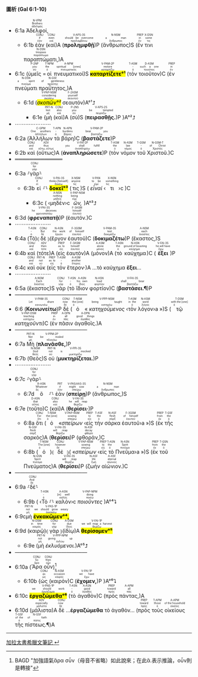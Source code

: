 #### 圖析 (Gal 6:1-10)

- 6:1a <RUBY><ruby><ruby>Ἀδελφοί,<rt>ἀδελφός</rt></ruby><rt>Brothers</rt></ruby><rt>N-VPM</rt></RUBY>
	- 6:1b <RUBY><ruby><ruby>ἐὰν<rt>ἐάν</rt></ruby><rt>if</rt></ruby><rt>CONJ</rt></RUBY> (<RUBY><ruby><ruby>καὶ<rt>καί</rt></ruby><rt>even</rt></ruby><rt>CONJ</rt></RUBY>)A (<RUBY><ruby><ruby><strong>προλημφθῇ</strong><rt>προλαμβάνω</rt></ruby><rt>should be overcome</rt></ruby><rt>V-APS-3S</rt></RUBY>)P (<RUBY><ruby><ruby>ἄνθρωπος<rt>ἄνθρωπος</rt></ruby><rt>a man</rt></ruby><rt>N-NSM</rt></RUBY>)S (<RUBY><ruby><ruby>ἔν<rt>ἐν</rt></ruby><rt>in</rt></ruby><rt>PREP</rt></RUBY> <RUBY><ruby><ruby>τινι<rt>τις</rt></ruby><rt>some</rt></ruby><rt>X-DSN</rt></RUBY> <RUBY><ruby><ruby>παραπτώματι,<rt>παράπτωμα</rt></ruby><rt>trespass</rt></ruby><rt>N-DSN</rt></RUBY>)A 
- 6:1c (<RUBY><ruby><ruby>ὑμεῖς<rt>σύ</rt></ruby><rt>you</rt></ruby><rt>P-2NP</rt></RUBY> =<RUBY><ruby><ruby>οἱ<rt>ὁ</rt></ruby><rt>the</rt></ruby><rt>T-NPM</rt></RUBY> <RUBY><ruby><ruby>πνευματικοὶ<rt>πνευματικός</rt></ruby><rt>spiritual [ones]</rt></ruby><rt>A-NPM</rt></RUBY>)S <RUBY><ruby><ruby><mark><strong>καταρτίζετε°¹</strong></mark><rt>καταρτίζω</rt></ruby><rt>restore</rt></ruby><rt>V-PAM-2P</rt></RUBY> (<RUBY><ruby><ruby>τὸν<rt>ὁ</rt></ruby><rt>-</rt></ruby><rt>T-ASM</rt></RUBY> <RUBY><ruby><ruby>τοιοῦτον<rt>τοιοῦτος</rt></ruby><rt>such a one</rt></ruby><rt>D-ASM</rt></RUBY>)C (<RUBY><ruby><ruby>ἐν<rt>ἐν</rt></ruby><rt>in</rt></ruby><rt>PREP</rt></RUBY> <RUBY><ruby><ruby>πνεύματι<rt>πνεῦμα</rt></ruby><rt>a spirit</rt></ruby><rt>N-DSN</rt></RUBY> <RUBY><ruby><ruby>πραΰτητος,<rt>πραΰτης</rt></ruby><rt>of gentleness</rt></ruby><rt>N-GSF</rt></RUBY>)A 
	- 6:1d (<RUBY><ruby><ruby><mark><em>σκοπῶν°²</em></mark><rt>σκοπέω</rt></ruby><rt>considering</rt></ruby><rt>V-PAP-NSM</rt></RUBY> <RUBY><ruby><ruby>σεαυτόν<rt>σεαυτοῦ</rt></ruby><rt>yourself</rt></ruby><rt>F-2ASM</rt></RUBY>)A°¹⮥
		- 6:1e {<RUBY><ruby><ruby>μὴ<rt>μή</rt></ruby><rt>lest</rt></ruby><rt>PRT-N</rt></RUBY> (<RUBY><ruby><ruby>καὶ<rt>καί</rt></ruby><rt>also</rt></ruby><rt>CONJ</rt></RUBY>)A (<RUBY><ruby><ruby>σὺ<rt>σύ</rt></ruby><rt>you</rt></ruby><rt>P-2NS</rt></RUBY>)S (<RUBY><ruby><ruby><strong>πειρασθῇς.</strong><rt>πειράζω</rt></ruby><rt>be tempted</rt></ruby><rt>V-APS-2S</rt></RUBY>)P }A°²⮥
- ⋯⋯⋯⋯⋯⋯⋯
- 6:2a (<RUBY><ruby><ruby>Ἀλλήλων<rt>ἀλλήλων</rt></ruby><rt>One anothers</rt></ruby><rt>C-GPM</rt></RUBY> <RUBY><ruby><ruby>τὰ<rt>ὁ</rt></ruby><rt>-</rt></ruby><rt>T-APN</rt></RUBY> <RUBY><ruby><ruby>βάρη<rt>βάρος</rt></ruby><rt>burdens</rt></ruby><rt>N-APN</rt></RUBY>)C (<RUBY><ruby><ruby><strong>βαστάζετε</strong><rt>βαστάζω</rt></ruby><rt>bear you</rt></ruby><rt>V-PAM-2P</rt></RUBY>)P
- 6:2b <RUBY><ruby><ruby>καὶ<rt>καί</rt></ruby><rt>and</rt></ruby><rt>CONJ</rt></RUBY> (<RUBY><ruby><ruby>οὕτως<rt>οὕτω, οὕτως</rt></ruby><rt>thus</rt></ruby><rt>ADV</rt></RUBY>)A (<RUBY><ruby><ruby><strong>ἀναπληρώσετε</strong><rt>ἀναπληρόω</rt></ruby><rt>you shall fulfill</rt></ruby><rt>V-FAI-2P</rt></RUBY>)P (<RUBY><ruby><ruby>τὸν<rt>ὁ</rt></ruby><rt>the</rt></ruby><rt>T-ASM</rt></RUBY> <RUBY><ruby><ruby>νόμον<rt>νόμος</rt></ruby><rt>law</rt></ruby><rt>N-ASM</rt></RUBY> <RUBY><ruby><ruby>τοῦ<rt>ὁ</rt></ruby><rt>-</rt></ruby><rt>T-GSM</rt></RUBY> <RUBY><ruby><ruby>Χριστοῦ.<rt>Χριστός</rt></ruby><rt>of Christ</rt></ruby><rt>N-GSM-T</rt></RUBY>)C
- ═════════════
- 6:3a ⸉<RUBY><ruby><ruby>γὰρ<rt>γάρ</rt></ruby><rt>for</rt></ruby><rt>CONJ</rt></RUBY>⸊
	- 6:3b <RUBY><ruby><ruby>εἰ<rt>εἰ</rt></ruby><rt>If</rt></ruby><rt>CONJ</rt></RUBY> ⸉⸊ <RUBY><ruby><ruby><mark><strong>δοκεῖ°³</strong></mark><rt>δοκέω</rt></ruby><rt>thinks [himself]</rt></ruby><rt>V-PAI-3S</rt></RUBY> (<RUBY><ruby><ruby>τις<rt>τις</rt></ruby><rt>anyone</rt></ruby><rt>X-NSM</rt></RUBY>)S ( <RUBY><ruby><ruby><em>εἶναί</em><rt>εἰμί</rt></ruby><rt>to be</rt></ruby><rt>V-PAN</rt></RUBY> ‹<RUBY><ruby><ruby>τι<rt>τις</rt></ruby><rt>something</rt></ruby><rt>X-NSN</rt></RUBY>›c )C 
		- 6:3c ( ‹<RUBY><ruby><ruby>μηδὲν<rt>μηδείς</rt></ruby><rt>nothing</rt></ruby><rt>A-NSN</rt></RUBY>›c <RUBY><ruby><ruby><em>ὤν,</em><rt>εἰμί</rt></ruby><rt>being</rt></ruby><rt>V-PAP-NSM</rt></RUBY>)A°³⮥ 
- 6:3d (<RUBY><ruby><ruby><strong>φρεναπατᾷ</strong><rt>φρεναπατάω</rt></ruby><rt>he deceives</rt></ruby><rt>V-PAI-3S</rt></RUBY>)P (<RUBY><ruby><ruby>ἑαυτόν.<rt>ἑαυτοῦ</rt></ruby><rt>himself</rt></ruby><rt>F-3ASM</rt></RUBY>)C
- ⋯⋯⋯⋯⋯⋯⋯
- 6:4a (<RUBY><ruby><ruby>Τὸ<rt>ὁ</rt></ruby><rt>-</rt></ruby><rt>T-ASN</rt></RUBY>)⦇ <RUBY><ruby><ruby>δὲ<rt>δέ</rt></ruby><rt>But</rt></ruby><rt>CONJ</rt></RUBY> ⦈(<RUBY><ruby><ruby>ἔργον<rt>ἔργον</rt></ruby><rt>the work</rt></ruby><rt>N-ASN</rt></RUBY> <RUBY><ruby><ruby>ἑαυτοῦ<rt>ἑαυτοῦ</rt></ruby><rt>of himself</rt></ruby><rt>F-3GSM</rt></RUBY>)C (<RUBY><ruby><ruby><strong>δοκιμαζέτω</strong><rt>δοκιμάζω</rt></ruby><rt>test</rt></ruby><rt>V-PAM-3S</rt></RUBY>)P (<RUBY><ruby><ruby>ἕκαστος,<rt>ἕκαστος</rt></ruby><rt>each</rt></ruby><rt>A-NSM</rt></RUBY>)S
- 6:4b <RUBY><ruby><ruby>καὶ<rt>καί</rt></ruby><rt>and</rt></ruby><rt>CONJ</rt></RUBY> (<RUBY><ruby><ruby>τότε<rt>τότε</rt></ruby><rt>then</rt></ruby><rt>ADV</rt></RUBY>)A (<RUBY><ruby><ruby>εἰς<rt>εἰς</rt></ruby><rt>as to</rt></ruby><rt>PREP</rt></RUBY> <RUBY><ruby><ruby>ἑαυτὸν<rt>ἑαυτοῦ</rt></ruby><rt>himself</rt></ruby><rt>F-3ASM</rt></RUBY>)A (<RUBY><ruby><ruby>μόνον<rt>μόνος</rt></ruby><rt>alone</rt></ruby><rt>A-ASM</rt></RUBY>)A (<RUBY><ruby><ruby>τὸ<rt>ὁ</rt></ruby><rt>the</rt></ruby><rt>T-ASN</rt></RUBY> <RUBY><ruby><ruby>καύχημα<rt>καύχημα</rt></ruby><rt>ground of boasting</rt></ruby><rt>N-ASN</rt></RUBY>)C (<RUBY><ruby><ruby><strong>ἕξει</strong><rt>ἔχω</rt></ruby><rt>he will have</rt></ruby><rt>V-FAI-3S</rt></RUBY>)P
- 6:4c <RUBY><ruby><ruby>καὶ<rt>καί</rt></ruby><rt>and</rt></ruby><rt>CONJ</rt></RUBY> <RUBY><ruby><ruby>οὐκ<rt>οὐ</rt></ruby><rt>not</rt></ruby><rt>PRT-N</rt></RUBY> (<RUBY><ruby><ruby>εἰς<rt>εἰς</rt></ruby><rt>as to</rt></ruby><rt>PREP</rt></RUBY> <RUBY><ruby><ruby>τὸν<rt>ὁ</rt></ruby><rt>-</rt></ruby><rt>T-ASM</rt></RUBY> <RUBY><ruby><ruby>ἕτερον·<rt>ἕτερος</rt></ruby><rt>another</rt></ruby><rt>A-ASM</rt></RUBY>)A ...τὸ καύχημα <strong>ἕξει</strong>...
- ⋯⋯⋯⋯⋯⋯⋯
- 6:5a (<RUBY><ruby><ruby>ἕκαστος<rt>ἕκαστος</rt></ruby><rt>Each</rt></ruby><rt>A-NSM</rt></RUBY>)S <RUBY><ruby><ruby>γὰρ<rt>γάρ</rt></ruby><rt>for</rt></ruby><rt>CONJ</rt></RUBY> (<RUBY><ruby><ruby>τὸ<rt>ὁ</rt></ruby><rt>-</rt></ruby><rt>T-ASN</rt></RUBY> <RUBY><ruby><ruby>ἴδιον<rt>ἴδιος</rt></ruby><rt>his own</rt></ruby><rt>A-ASN</rt></RUBY> <RUBY><ruby><ruby>φορτίον<rt>φορτίον</rt></ruby><rt>load</rt></ruby><rt>N-ASN</rt></RUBY>)C (<RUBY><ruby><ruby><strong>βαστάσει.¶</strong><rt>βαστάζω</rt></ruby><rt>shall bear</rt></ruby><rt>V-FAI-3S</rt></RUBY>)P
- ——————————————
- 6:6 (<RUBY><ruby><ruby><strong>Κοινωνείτω</strong><rt>κοινωνέω</rt></ruby><rt>Let share</rt></ruby><rt>V-PAM-3S</rt></RUBY>)P <RUBY><ruby><ruby>δὲ<rt>δέ</rt></ruby><rt>now</rt></ruby><rt>CONJ</rt></RUBY> (<RUBY><ruby><ruby>ὁ<rt>ὁ</rt></ruby><rt>the [one]</rt></ruby><rt>T-NSM</rt></RUBY> « <RUBY><ruby><ruby><em>κατηχούμενος</em><rt>κατηχέω</rt></ruby><rt>being taught</rt></ruby><rt>V-PPP-NSM</rt></RUBY> ‹<RUBY><ruby><ruby>τὸν<rt>ὁ</rt></ruby><rt>in the</rt></ruby><rt>T-ASM</rt></RUBY> <RUBY><ruby><ruby>λόγον<rt>λόγος</rt></ruby><rt>word</rt></ruby><rt>N-ASM</rt></RUBY>›a »)S (<RUBY><ruby><ruby>τῷ<rt>ὁ</rt></ruby><rt>with the [one]</rt></ruby><rt>T-DSM</rt></RUBY> <RUBY><ruby><ruby><em>κατηχοῦντι</em><rt>κατηχέω</rt></ruby><rt>teaching</rt></ruby><rt>V-PAP-DSM</rt></RUBY>)C (<RUBY><ruby><ruby>ἐν<rt>ἐν</rt></ruby><rt>in</rt></ruby><rt>PREP</rt></RUBY> <RUBY><ruby><ruby>πᾶσιν<rt>πᾶς</rt></ruby><rt>all</rt></ruby><rt>A-DPN</rt></RUBY> <RUBY><ruby><ruby>ἀγαθοῖς.<rt>ἀγαθός</rt></ruby><rt>good things</rt></ruby><rt>A-DPN</rt></RUBY>)A
- ——————————————
- 6:7a <RUBY><ruby><ruby>Μὴ<rt>μή</rt></ruby><rt>Not</rt></ruby><rt>PRT-N</rt></RUBY> (<RUBY><ruby><ruby><strong>πλανᾶσθε,</strong><rt>πλανάω</rt></ruby><rt>be misled</rt></ruby><rt>V-PPM-2P</rt></RUBY>)P 
- 6:7b (<RUBY><ruby><ruby>Θεὸς<rt>θεός</rt></ruby><rt>God</rt></ruby><rt>N-NSM</rt></RUBY>)S <RUBY><ruby><ruby>οὐ<rt>οὐ</rt></ruby><rt>not</rt></ruby><rt>PRT-N</rt></RUBY> (<RUBY><ruby><ruby><strong>μυκτηρίζεται.</strong><rt>μυκτηρίζω</rt></ruby><rt>is mocked</rt></ruby><rt>V-PPI-3S</rt></RUBY>)P 
- ⋯⋯⋯⋯⋯⋯⋯
- 6:7c ⸉<RUBY><ruby><ruby>γὰρ<rt>γάρ</rt></ruby><rt>for</rt></ruby><rt>CONJ</rt></RUBY>⸊
	- 6:7d <RUBY><ruby><ruby>ὃ<rt>ὅς</rt></ruby><rt>Whatever</rt></ruby><rt>R-ASN</rt></RUBY> ⸉⸊ <RUBY><ruby><ruby>ἐὰν<rt>ἐάν</rt></ruby><rt>if</rt></ruby><rt>PRT</rt></RUBY> (<RUBY><ruby><ruby><strong>σπείρῃ</strong><rt>σπείρω</rt></ruby><rt>might sow</rt></ruby><rt>V-PAS⁞AAS-3S</rt></RUBY>)P (<RUBY><ruby><ruby>ἄνθρωπος,<rt>ἄνθρωπος</rt></ruby><rt>a man</rt></ruby><rt>N-NSM</rt></RUBY>)S 
- 6:7e (<RUBY><ruby><ruby>τοῦτο<rt>οὗτος</rt></ruby><rt>that</rt></ruby><rt>D-ASN</rt></RUBY>)C (<RUBY><ruby><ruby>καὶ<rt>καί</rt></ruby><rt>also</rt></ruby><rt>CONJ</rt></RUBY>)A (<RUBY><ruby><ruby><strong>θερίσει·</strong><rt>θερίζω</rt></ruby><rt>he will reap</rt></ruby><rt>V-FAI-3S</rt></RUBY>)P
	- 6:8a <RUBY><ruby><ruby>ὅτι<rt>ὅτι</rt></ruby><rt>For</rt></ruby><rt>CONJ</rt></RUBY> (<RUBY><ruby><ruby>ὁ<rt>ὁ</rt></ruby><rt>the [one]</rt></ruby><rt>T-NSM</rt></RUBY> «<RUBY><ruby><ruby><em>σπείρων</em><rt>σπείρω</rt></ruby><rt>sowing</rt></ruby><rt>V-PAP-NSM</rt></RUBY> ‹<RUBY><ruby><ruby>εἰς<rt>εἰς</rt></ruby><rt>to</rt></ruby><rt>PREP</rt></RUBY> <RUBY><ruby><ruby>τὴν<rt>ὁ</rt></ruby><rt>the</rt></ruby><rt>T-ASF</rt></RUBY> <RUBY><ruby><ruby>σάρκα<rt>σάρξ</rt></ruby><rt>flesh</rt></ruby><rt>N-ASF</rt></RUBY> <RUBY><ruby><ruby>ἑαυτοῦ<rt>ἑαυτοῦ</rt></ruby><rt>of himself</rt></ruby><rt>F-3GSM</rt></RUBY>›a »)S (<RUBY><ruby><ruby>ἐκ<rt>ἐκ</rt></ruby><rt>from</rt></ruby><rt>PREP</rt></RUBY> <RUBY><ruby><ruby>τῆς<rt>ὁ</rt></ruby><rt>the</rt></ruby><rt>T-GSF</rt></RUBY> <RUBY><ruby><ruby>σαρκὸς<rt>σάρξ</rt></ruby><rt>flesh</rt></ruby><rt>N-GSF</rt></RUBY>)A (<RUBY><ruby><ruby><strong>θερίσει</strong><rt>θερίζω</rt></ruby><rt>will reap</rt></ruby><rt>V-FAI-3S</rt></RUBY>)P (<RUBY><ruby><ruby>φθοράν,<rt>φθορά</rt></ruby><rt>decay</rt></ruby><rt>N-ASF</rt></RUBY>)C 
	- 6:8b (<RUBY><ruby><ruby>ὁ<rt>ὁ</rt></ruby><rt>The [one]</rt></ruby><rt>T-NSM</rt></RUBY>)⦇ <RUBY><ruby><ruby>δὲ<rt>δέ</rt></ruby><rt>however</rt></ruby><rt>CONJ</rt></RUBY> ⦈( «<RUBY><ruby><ruby><em>σπείρων</em><rt>σπείρω</rt></ruby><rt>sowing</rt></ruby><rt>V-PAP-NSM</rt></RUBY> ‹<RUBY><ruby><ruby>εἰς<rt>εἰς</rt></ruby><rt>to</rt></ruby><rt>PREP</rt></RUBY> <RUBY><ruby><ruby>τὸ<rt>ὁ</rt></ruby><rt>the</rt></ruby><rt>T-ASN</rt></RUBY> <RUBY><ruby><ruby>Πνεῦμα<rt>πνεῦμα</rt></ruby><rt>Spirit</rt></ruby><rt>N-ASN</rt></RUBY>›a »)S (<RUBY><ruby><ruby>ἐκ<rt>ἐκ</rt></ruby><rt>from</rt></ruby><rt>PREP</rt></RUBY> <RUBY><ruby><ruby>τοῦ<rt>ὁ</rt></ruby><rt>the</rt></ruby><rt>T-GSN</rt></RUBY> <RUBY><ruby><ruby>Πνεύματος<rt>πνεῦμα</rt></ruby><rt>Spirit</rt></ruby><rt>N-GSN</rt></RUBY>)A (<RUBY><ruby><ruby><strong>θερίσει</strong><rt>θερίζω</rt></ruby><rt>will reap</rt></ruby><rt>V-FAI-3S</rt></RUBY>)P (<RUBY><ruby><ruby>ζωὴν<rt>ζωή</rt></ruby><rt>life</rt></ruby><rt>N-ASF</rt></RUBY> <RUBY><ruby><ruby>αἰώνιον.<rt>αἰώνιος</rt></ruby><rt>eternal</rt></ruby><rt>A-ASF</rt></RUBY>)C
- ——————————————
- 6:9a ⸉<RUBY><ruby><ruby>δὲ<rt>δέ</rt></ruby><rt>And</rt></ruby><rt>CONJ</rt></RUBY>⸊
	- 6:9b ( ‹<RUBY><ruby><ruby>Τὸ<rt>ὁ</rt></ruby><rt>-</rt></ruby><rt>T-ASN</rt></RUBY> ⸉⸊ <RUBY><ruby><ruby>καλὸν<rt>καλός</rt></ruby><rt>[in] well</rt></ruby><rt>A-ASN</rt></RUBY>›c <RUBY><ruby><ruby><em>ποιοῦντες</em><rt>ποιέω</rt></ruby><rt>doing</rt></ruby><rt>V-PAP-NPM</rt></RUBY> )A°⁴⮧
- 6:9c<RUBY><ruby><ruby>μὴ<rt>μή</rt></ruby><rt>not</rt></ruby><rt>PRT-N</rt></RUBY> <RUBY><ruby><ruby><mark><strong>ἐνκακῶμεν°⁴,</strong></mark><rt>ἐκκακέω</rt></ruby><rt>we should grow weary</rt></ruby><rt>V-PAS-1P</rt></RUBY> 
- 6:9d (<RUBY><ruby><ruby>καιρῷ<rt>καιρός</rt></ruby><rt>in time</rt></ruby><rt>N-DSM</rt></RUBY>)⦇ <RUBY><ruby><ruby>γὰρ<rt>γάρ</rt></ruby><rt>for</rt></ruby><rt>CONJ</rt></RUBY> ⦈(<RUBY><ruby><ruby>ἰδίῳ<rt>ἴδιος</rt></ruby><rt>due</rt></ruby><rt>A-DSM</rt></RUBY>)A <RUBY><ruby><ruby><mark><strong>θερίσομεν°⁵</strong></mark><rt>θερίζω</rt></ruby><rt>we will reap a harvest</rt></ruby><rt>V-FAI-1P</rt></RUBY> 
	- 6:9e (<RUBY><ruby><ruby>μὴ<rt>μή</rt></ruby><rt>not</rt></ruby><rt>PRT-N</rt></RUBY> <RUBY><ruby><ruby><em>ἐκλυόμενοι.</em><rt>ἐκλύω</rt></ruby><rt>giving up</rt></ruby><rt>V-PPP-NPM</rt></RUBY>)A°⁵⮥
- ——————————————
- 6:10a (<RUBY><ruby><ruby>Ἄρα<rt>ἄρα</rt></ruby><rt>So</rt></ruby><rt>CONJ</rt></RUBY> <RUBY><ruby><ruby>οὖν<rt>οὖν</rt></ruby><rt>then</rt></ruby><rt>CONJ</rt></RUBY>)[^1]
	- 6:10b {<RUBY><ruby><ruby>ὡς<rt>ὡς</rt></ruby><rt>as</rt></ruby><rt>CONJ</rt></RUBY> (<RUBY><ruby><ruby>καιρὸν<rt>καιρός</rt></ruby><rt>occasion</rt></ruby><rt>N-ASM</rt></RUBY>)C (<RUBY><ruby><ruby><strong>ἔχομεν,</strong><rt>ἔχω</rt></ruby><rt>we have</rt></ruby><rt>V-PAI-1P</rt></RUBY>)P }A°⁶⮧
- 6:10c <RUBY><ruby><ruby><mark><strong>ἐργαζώμεθα°⁶</strong></mark><rt>ἐργάζομαι</rt></ruby><rt>we should work</rt></ruby><rt>V-PNS-1P</rt></RUBY> (<RUBY><ruby><ruby>τὸ<rt>ὁ</rt></ruby><rt>-</rt></ruby><rt>T-ASN</rt></RUBY> <RUBY><ruby><ruby>ἀγαθὸν<rt>ἀγαθός</rt></ruby><rt>good</rt></ruby><rt>A-ASN</rt></RUBY>)C (<RUBY><ruby><ruby>πρὸς<rt>πρός</rt></ruby><rt>toward</rt></ruby><rt>PREP</rt></RUBY> <RUBY><ruby><ruby>πάντας,<rt>πᾶς</rt></ruby><rt>all</rt></ruby><rt>A-APM</rt></RUBY>)A 
- 6:10d (<RUBY><ruby><ruby>μάλιστα<rt>μάλιστα</rt></ruby><rt>especially</rt></ruby><rt>ADV</rt></RUBY>)A <RUBY><ruby><ruby>δὲ<rt>δέ</rt></ruby><rt>now</rt></ruby><rt>CONJ</rt></RUBY> ...<strong>ἐργαζώμεθα</strong> τὸ ἀγαθὸν... (<RUBY><ruby><ruby>πρὸς<rt>πρός</rt></ruby><rt>toward</rt></ruby><rt>PREP</rt></RUBY> <RUBY><ruby><ruby>τοὺς<rt>ὁ</rt></ruby><rt>those</rt></ruby><rt>T-APM</rt></RUBY> <RUBY><ruby><ruby>οἰκείους<rt>οἰκεῖος</rt></ruby><rt>of the household</rt></ruby><rt>A-APM</rt></RUBY> <RUBY><ruby><ruby>τῆς<rt>ὁ</rt></ruby><rt>of the</rt></ruby><rt>T-GSF</rt></RUBY> <RUBY><ruby><ruby>πίστεως.¶<rt>πίστις</rt></ruby><rt>of faith</rt></ruby><rt>N-GSF</rt></RUBY>)A



[^1]: BAGD "加強語氣ἄρα σὖν（母音不省略）如此說來；在此ἄ.表示推論，οὖν則是轉接"



---
[加拉太書希臘文筆記 ↵](Galatians-Notes.md)